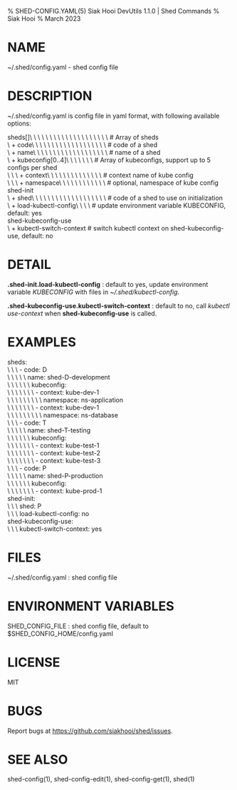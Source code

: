 % SHED-CONFIG.YAML(5) Siak Hooi DevUtils 1.1.0 | Shed Commands
% Siak Hooi
% March 2023

# NAME
~/.shed/config.yaml - shed config file

# DESCRIPTION
~/.shed/config.yaml is config file in yaml format, with following available options:

sheds[]\ \ \ \ \ \ \ \ \ \ \ \ \ \ \ \ \ \ \ \ # Array of sheds\
\  + code\ \ \ \ \ \ \ \ \ \ \ \ \ \ \ \ \ \ \ # code of a shed\
\  + name\ \ \ \ \ \ \ \ \ \ \ \ \ \ \ \ \ \ \ # name of a shed\
\  + kubeconfig[0..4]\ \ \ \ \ \ \ # Array of kubeconfigs, support up to 5 configs per shed\
\ \ \  + context\ \ \ \ \ \ \ \ \ \ \ \ \ \ # context name of kube config\
\ \ \  + namespace\ \ \ \ \ \ \ \ \ \ \ \ # optional, namespace of kube config\
shed-init\
\  + shed\ \ \ \ \ \ \ \ \ \ \ \ \ \ \ \ \ \ \ # code of a shed to use on initialization\
\  + load-kubectl-config\ \ \ \ # update environment variable KUBECONFIG, default: yes\
shed-kubeconfig-use\
\  + kubectl-switch-context # switch kubectl context on shed-kubeconfig-use, default: no

# DETAIL
**.shed-init.load-kubectl-config**
: default to yes, update environment variable *KUBECONFIG* with files in *~/.shed/kubectl-config*.

**.shed-kubeconfig-use.kubectl-switch-context**
: default to no, call *kubectl use-context* when **shed-kubeconfig-use** is called.

# EXAMPLES
sheds:\
\ \ \  - code: D\
\ \ \ \ \  name: shed-D-development\
\ \ \ \ \ \ kubeconfig:\
\ \ \ \ \ \ \  - context: kube-dev-1\
\ \ \ \ \ \ \ \ \  namespace: ns-application\
\ \ \ \ \ \ \  - context: kube-dev-1\
\ \ \ \ \ \ \ \ \  namespace: ns-database\
\ \ \  - code: T\
\ \ \ \ \  name: shed-T-testing\
\ \ \ \ \ \ kubeconfig:\
\ \ \ \ \ \ \  - context: kube-test-1\
\ \ \ \ \ \ \  - context: kube-test-2\
\ \ \ \ \ \ \  - context: kube-test-3\
\ \ \  - code: P\
\ \ \ \ \  name: shed-P-production\
\ \ \ \ \ \ kubeconfig:\
\ \ \ \ \ \ \  - context: kube-prod-1\
shed-init:\
\ \ \  shed: P\
\ \ \  load-kubectl-config: no\
shed-kubeconfig-use:\
\ \ \  kubectl-switch-context: yes

# FILES
~/.shed/config.yaml
: shed config file

# ENVIRONMENT VARIABLES
SHED_CONFIG_FILE
: shed config file, default to $SHED_CONFIG_HOME/config.yaml

# LICENSE
MIT

# BUGS
Report bugs at https://github.com/siakhooi/shed/issues.

# SEE ALSO
shed-config(1), shed-config-edit(1), shed-config-get(1), shed(1)
